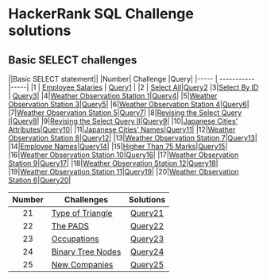 # HackerRank SQL Challenge solutions
## Basic SELECT challenges
||Basic SELECT statement||
|Number|	Challenge	|Query|
|----- | -----------|-----|
|1     |	[Employee Salaries](https://www.hackerrank.com/challenges/salary-of-employees/problem?isFullScreen=true) | [Query1](https://github.com/kicherethedatascientist/HackerRank_SQL_Challenges_Solutions/blob/main/Basic%20SELECT/Employee%20Salaries) |
|2 | [Select All](https://www.hackerrank.com/challenges/select-all-sql/problem?isFullScreen=true)|[Query2](https://github.com/kicherethedatascientist/HackerRank_SQL_Challenges_Solutions/blob/main/Basic%20SELECT/SELECT%20all.sql)
|3|[Select By ID](https://www.hackerrank.com/challenges/select-by-id/problem?isFullScreen=true) | [Query3](https://github.com/kicherethedatascientist/HackerRank_SQL_Challenges_Solutions/blob/main/Basic%20SELECT/Select%20By%20ID)|
|4|[Weather Observation Station 1](https://www.hackerrank.com/challenges/weather-observation-station-1/problem?isFullScreen=true)|[Query4](https://github.com/kicherethedatascientist/HackerRank_SQL_Challenges_Solutions/blob/main/Basic%20SELECT/Weather%20Observation%20Station%201)|
|5|[Weather Observation Station 3](https://www.hackerrank.com/challenges/weather-observation-station-3/problem?isFullScreen=true)|[Query5](https://github.com/kicherethedatascientist/HackerRank_SQL_Challenges_Solutions/blob/main/Basic%20SELECT/Weather%20Observation%20Station%203)|
|6|[Weather Observation Station 4](https://www.hackerrank.com/challenges/weather-observation-station-4/problem?isFullScreen=true)|[Query6](https://github.com/kicherethedatascientist/HackerRank_SQL_Challenges_Solutions/blob/main/Basic%20SELECT/Weather%20Observation%20Station%204)|
|7|[Weather Observation Station 5](https://www.hackerrank.com/challenges/weather-observation-station-5/problem?isFullScreen=true)|[Query7](https://github.com/kicherethedatascientist/HackerRank_SQL_Challenges_Solutions/blob/main/Basic%20SELECT/Weather%20Observation%20Station%205)|
|8|[Revising the Select Query I](https://www.hackerrank.com/challenges/revising-the-select-query/problem?isFullScreen=true)|[Query8](https://github.com/kicherethedatascientist/HackerRank_SQL_Challenges_Solutions/blob/main/Basic%20SELECT/Revising%20the%20Select%20Query%20I)|
|9|[Revising the Select Query II](https://www.hackerrank.com/challenges/revising-the-select-query-2/problem?isFullScreen=true)|[Query9](https://github.com/kicherethedatascientist/HackerRank_SQL_Challenges_Solutions/blob/main/Basic%20SELECT/Revising%20the%20Select%20Query%20II)|
|10|[Japanese Cities' Attributes](https://www.hackerrank.com/challenges/japanese-cities-attributes/problem?isFullScreen=true)|[Query10](https://github.com/kicherethedatascientist/HackerRank_SQL_Challenges_Solutions/blob/main/Basic%20SELECT/Japanese%20Cities'%20Attributes)|
|11|[Japanese Cities' Names](https://www.hackerrank.com/challenges/japanese-cities-name/problem?isFullScreen=true)|[Query11](https://github.com/kicherethedatascientist/HackerRank_SQL_Challenges_Solutions/blob/main/Basic%20SELECT/Japanese%20Cities'%20Names)|
|12|[Weather Observation Station 8](https://www.hackerrank.com/challenges/weather-observation-station-8/problem?isFullScreen=true)|[Query12](https://github.com/kicherethedatascientist/HackerRank_SQL_Challenges_Solutions/blob/main/Basic%20SELECT/Weather%20Observation%20Station%208)|
|13|[Weather Observation Station 7](https://www.hackerrank.com/challenges/weather-observation-station-7/problem?isFullScreen=true)|[Query13](https://github.com/kicherethedatascientist/HackerRank_SQL_Challenges_Solutions/blob/main/Basic%20SELECT/Weather%20Observation%20Station%207)|
|14|[Employee Names](https://www.hackerrank.com/challenges/name-of-employees/problem?isFullScreen=true)|[Query14](https://github.com/kicherethedatascientist/HackerRank_SQL_Challenges_Solutions/blob/main/Basic%20SELECT/Employee%20Names)|
|15|[Higher Than 75 Marks](https://www.hackerrank.com/challenges/more-than-75-marks/problem?isFullScreen=true)|[Query15](https://github.com/kicherethedatascientist/HackerRank_SQL_Challenges_Solutions/blob/main/Basic%20SELECT/Higher%20Than%2075%20Marks)|
|16|[Weather Observation Station 10](https://www.hackerrank.com/challenges/weather-observation-station-10/problem?isFullScreen=true)|[Query16](https://github.com/kicherethedatascientist/HackerRank_SQL_Challenges_Solutions/blob/main/Basic%20SELECT/Weather%20Observation%20Station%2010)|
|17|[Weather Observation Station 9](https://www.hackerrank.com/challenges/weather-observation-station-9/problem?isFullScreen=true)|[Query17](https://github.com/kicherethedatascientist/HackerRank_SQL_Challenges_Solutions/blob/main/Basic%20SELECT/Weather%20Observation%20Station%209)|
|18|[Weather Observation Station 12](https://www.hackerrank.com/challenges/weather-observation-station-12/problem?isFullScreen=true)|[Query18](https://github.com/kicherethedatascientist/HackerRank_SQL_Challenges_Solutions/blob/main/Basic%20SELECT/Weather%20Observation%20Station%2012)|
|19|[Weather Observation Station 11](https://www.hackerrank.com/challenges/weather-observation-station-11/problem?isFullScreen=true)|[Query19](https://github.com/kicherethedatascientist/HackerRank_SQL_Challenges_Solutions/tree/main/Basic%20SELECT)|
|20|[Weather Observation Station 6](https://www.hackerrank.com/challenges/weather-observation-station-6/problem?isFullScreen=true)|[Query20](https://github.com/kicherethedatascientist/HackerRank_SQL_Challenges_Solutions/blob/main/Basic%20SELECT/Weather%20Observation%20Station%206)|
<table>
<thead>
<tr>
<th align="center">Number</th>
<th>Challenges</th>
<th align="center">Solutions</th>
</tr>
</thead>
<tbody>
<tr>
<td align="center">21</td>
<td><a href="https://www.hackerrank.com/challenges/what-type-of-triangle/problem" rel="nofollow">Type of Triangle</a></td>
<td align="center"><a href="/Thomas-George-T/HackerRank-SQL-Challenges-Solutions/blob/master/Advanced%20Select/Type%20of%20Triangle.sql">Query21</a></td>
</tr>
<tr>
<td align="center">22</td>
<td><a href="https://www.hackerrank.com/challenges/the-pads/problem" rel="nofollow">The PADS</a></td>
<td align="center"><a href="/Thomas-George-T/HackerRank-SQL-Challenges-Solutions/blob/master/Advanced%20Select/The%20PADS.sql">Query22</a></td>
</tr>
<tr>
<td align="center">23</td>
<td><a href="https://www.hackerrank.com/challenges/occupations/problem" rel="nofollow">Occupations</a></td>
<td align="center"><a href="/Thomas-George-T/HackerRank-SQL-Challenges-Solutions/blob/master/Advanced%20Select/Occupations.sql">Query23</a></td>
</tr>
<tr>
<td align="center">24</td>
<td><a href="https://www.hackerrank.com/challenges/binary-search-tree-1/problem" rel="nofollow">Binary Tree Nodes</a></td>
<td align="center"><a href="/Thomas-George-T/HackerRank-SQL-Challenges-Solutions/blob/master/Advanced%20Select/Binary%20Tree%20Nodes.sql">Query24</a></td>
</tr>
<tr>
<td align="center">25</td>
<td><a href="https://www.hackerrank.com/challenges/the-company/problem" rel="nofollow">New Companies</a></td>
<td align="center"><a href="/Thomas-George-T/HackerRank-SQL-Challenges-Solutions/blob/master/Advanced%20Select/New%20Companies.sql">Query25</a></td>
</tr>
</tbody>
</table>
